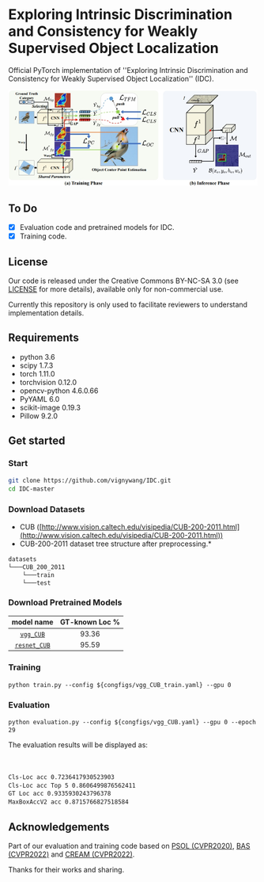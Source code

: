 # Exploring Intrinsic Discrimination and Consistency for Weakly Supervised Object Localization 

Official PyTorch implementation of ''Exploring Intrinsic Discrimination and Consistency for Weakly Supervised Object Localization'' (IDC). 

![Framework](imgs/framework.jpg) 

## To Do

- [x] Evaluation code and pretrained models for IDC.
- [x] Training code. 

## License
Our code is released under the Creative Commons BY-NC-SA 3.0 (see [LICENSE](LICENSE) for more details), available only for non-commercial use.

Currently this repository is only used to facilitate reviewers to understand implementation details.



## Requirements  
  - python 3.6 
  - scipy 1.7.3
  - torch 1.11.0
  - torchvision 0.12.0
  - opencv-python 4.6.0.66
  - PyYAML 6.0
  - scikit-image 0.19.3
  - Pillow 9.2.0

## Get started

### Start

```bash  
git clone https://github.com/vignywang/IDC.git
cd IDC-master
```

### Download Datasets

* CUB ([http://www.vision.caltech.edu/visipedia/CUB-200-2011.html](http://www.vision.caltech.edu/visipedia/CUB-200-2011.html))
* CUB-200-2011 dataset tree structure after preprocessing.*
```
datasets
└───CUB_200_2011
    └───train
    └───test
```
### Download Pretrained Models

|    model name    | GT-known Loc %| 
|:------------------:|:-----------------------:|
| [`vgg_CUB`]( https://drive.google.com/file/d/1rEi1GJ60PqrlY_xNQPc8jyAQ6dq02pc9/view?usp=sharing)   | 93.36                   
|[`resnet_CUB`]( https://drive.google.com/file/d/1TPcqkxY3PUkdYd1iENXe7232NxLBI189/view?usp=sharing)   | 95.59                   

### Training <a name="63"></a> 

```
python train.py --config ${congfigs/vgg_CUB_train.yaml} --gpu 0 
```

### Evaluation 

```
python evaluation.py --config ${congfigs/vgg_CUB.yaml} --gpu 0 --epoch 29
```
The evaluation results will be displayed as:
```bash


Cls-Loc acc 0.7236417930523903
Cls-Loc acc Top 5 0.8606499876562411
GT Loc acc 0.9335930243796378
MaxBoxAccV2 acc 0.8715766827518584
```

## Acknowledgements

Part of our evaluation and training code based on [PSOL (CVPR2020)](https://github.com/tzzcl/PSOL), [BAS (CVPR2022)](https://github.com/wpy1999/BAS) and [CREAM (CVPR2022)](https://github.com/Jazzcharles/CREAM).

Thanks for their works and sharing.
